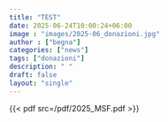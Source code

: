 ```yaml
---
title: "TEST"
date: 2025-06-24T10:00:24+06:00
image : "images/2025-06_donazioni.jpg"
author : ["begna"]
categories: ["news"]
tags: ["donazioni"]
description: " "
draft: false
layout: "single"
---
```







{{< pdf src=/pdf/2025_MSF.pdf >}}